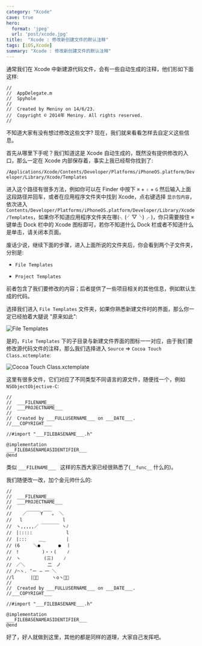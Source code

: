 ```yaml
---
category: "Xcode"
cave: true
hero:
  format: 'jpeg'
  url: 'post/xcode.jpg'
title:  "Xcode : 修改新创建文件的默认注释"
tags: [iOS,Xcode]
summary: "Xcode : 修改新创建文件的默认注释"
---
```

通常我们在 Xcode 中新建源代码文件，会有一些自动生成的注释，他们形如下面这样:

```objc
//
//  AppDelegate.m
//  Spyhole
//
//  Created by Meniny on 14/6/23.
//  Copyright © 2014年 Meniny. All rights reserved.
//
```

不知道大家有没有想过修改这些文字? 现在，我们就来看看怎样去自定义这些信息。

首先从哪里下手呢？我们知道这是 Xcode 自动生成的，既然没有提供修改的入口，那么一定在 Xcode 内部保存着，事实上我已经帮你找到了:

`/Applications/Xcode/Contents/Developer/Platforms/iPhoneOS.platform/Developer/Library/Xcode/Templates`

进入这个路径有很多方法，例如你可以在 Finder 中按下 `⌘` + `⇧` + `G` 然后输入上面这段路径并回车，或者在应用程序文件夹中找到 Xcode，点右键选择 `显示包内容`，依次进入 `Contents/Developer/Platforms/iPhoneOS.platform/Developer/Library/Xcode/Templates`，如果你不知道应用程序文件夹在哪(╮(╯▽╰)╭ )，你只需要按住 `⌘` 键单击 Dock 栏中的 Xcode 图标即可，若你不知道什么 Dock 栏或者不知道什么是单击，请关闭本页面。

废话少说，继续下面的步骤，进入上面所说的文件夹后，你会看到两个子文件夹，分别是:

* `File Templates`

* `Project Templates`

前者包含了我们要修改的内容；后者提供了一些项目相关的其他信息，例如默认生成的代码。

选择我们进入 `File Templates` 文件夹，如果你熟悉新建文件时的界面，那么你一定已经拍着大腿说 "原来如此":

![File Templates](https://img.blog.csdn.net/20150922222228206?watermark/2/text/aHR0cDovL2Jsb2cuY3Nkbi5uZXQv/font/5a6L5L2T/fontsize/400/fill/I0JBQkFCMA==/dissolve/70/gravity/Center)

是的，`File Templates` 下的子目录与新建文件界面的图标一一对应，由于我们要修改源代码文件的注释，那么我们选择进入 `Source` => `Cocoa Touch Class.xctemplate`:

![Cocoa Touch Class.xctemplate](https://img.blog.csdn.net/20150922222210755?watermark/2/text/aHR0cDovL2Jsb2cuY3Nkbi5uZXQv/font/5a6L5L2T/fontsize/400/fill/I0JBQkFCMA==/dissolve/70/gravity/Center)

这里有很多文件，它们对应了不同类型不同语言的源文件，随便找一个，例如 `NSObjectObjective-C`:

```objc
//
//  ___FILENAME___
//  ___PROJECTNAME___
//
//  Created by ___FULLUSERNAME___ on ___DATE___.
//___COPYRIGHT___

//#import "___FILEBASENAME___.h"

@implementation
___FILEBASENAMEASIDENTIFIER___
@end
```

类似 `___FILENAME___ ` 这样的东西大家已经很熟悉了(`__func__` 什么的)。

我们随便改一改，加个金元帅什么的:

```objc
//
//  ___FILENAME___
//  ___PROJECTNAME___
//
//    ／￣￣￣Y￣￣。 ＼
//   l　　　　　　　　　l
//　ヽ,,,,,／ ￣￣￣￣ ヽﾉ
//　|::::: 　　　　　　　l
//　|:::　　 ＿_　　　　 |
// (6　　　＼●　     ●  丨
//　!　　　　  )・・(    ﾉ
//　ヽ 　 　　　(三)　  ﾉ
//　／＼　   　  二　ノ
// /⌒ヽ. ‘ー — 一 ＼
//l　　　 |👍🏻　　　ヽoヽ👍🏻
//
//  Created by ___FULLUSERNAME___ on ___DATE___.
//___COPYRIGHT___

//#import "___FILEBASENAME___.h"

@implementation
___FILEBASENAMEASIDENTIFIER___
@end
```

好了，好人就做到这里，其他的都是同样的道理，大家自己发挥吧。
